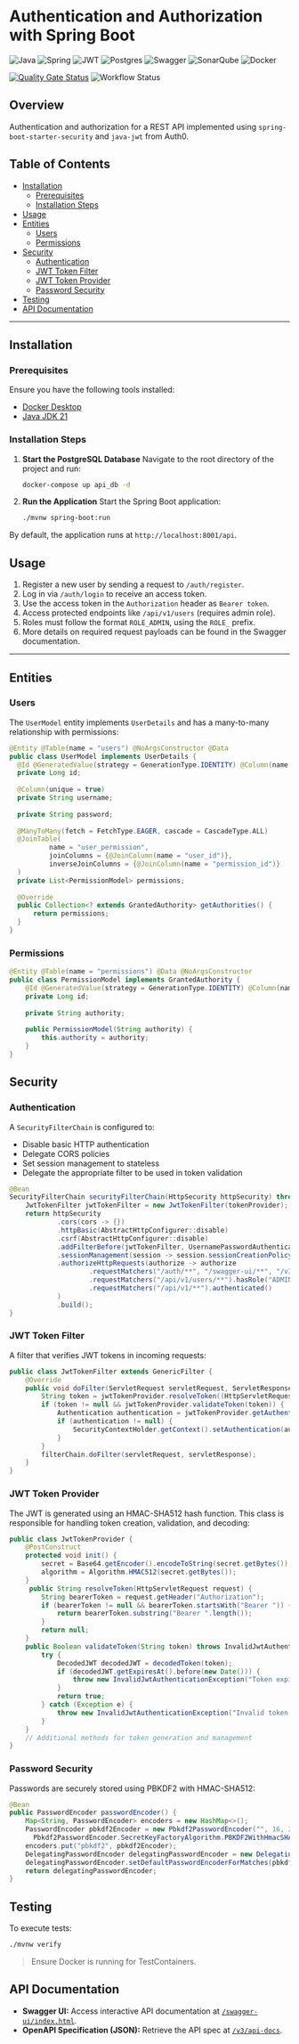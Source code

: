 # Authentication and Authorization with Spring Boot

![Java](https://img.shields.io/badge/Java-%23F89820.svg?style=for-the-badge&logo=openjdk&logoColor=white) 
![Spring](https://img.shields.io/badge/Spring-%238BC34A.svg?style=for-the-badge&logo=spring&logoColor=white) 
![JWT](https://img.shields.io/badge/JWT-%237E57C2.svg?style=for-the-badge&logo=JSON%20web%20tokens&logoColor=white) 
![Postgres](https://img.shields.io/badge/PostgreSQL-%234285F4.svg?style=for-the-badge&logo=postgresql&logoColor=white) 
![Swagger](https://img.shields.io/badge/Swagger-%238D6E63.svg?style=for-the-badge&logo=swagger&logoColor=white) 
![SonarQube](https://img.shields.io/badge/SonarQube-%234E9BCD.svg?style=for-the-badge&logo=sonarqube&logoColor=white) 
![Docker](https://img.shields.io/badge/Docker-%232496ED.svg?style=for-the-badge&logo=docker&logoColor=white)


[![Quality Gate Status](https://sonarcloud.io/api/project_badges/measure?project=Joao-Lucas-de-Oliveira-Lima_spring-redis-cache&metric=alert_status)](https://sonarcloud.io/summary/new_code?id=Joao-Lucas-de-Oliveira-Lima_spring-redis-cache) ![Workflow Status](https://github.com/Joao-Lucas-de-Oliveira-Lima/authentication-and-authorization-spring/actions/workflows/main.yaml/badge.svg)

## Overview

Authentication and authorization for a REST API implemented using `spring-boot-starter-security` and `java-jwt` from Auth0.

## Table of Contents

- [Installation](#installation)
  - [Prerequisites](#prerequisites)
  - [Installation Steps](#installation-steps)
- [Usage](#usage)
- [Entities](#entities)
  - [Users](#users)
  - [Permissions](#permissions)
- [Security](#security)
  - [Authentication](#authentication)
  - [JWT Token Filter](#jwt-token-filter)
  - [JWT Token Provider](#jwt-token-provider)
  - [Password Security](#password-security)
- [Testing](#testing)
- [API Documentation](#api-documentation)

---

## Installation

### Prerequisites

Ensure you have the following tools installed:

- [Docker Desktop](https://www.docker.com/products/docker-desktop/)
- [Java JDK 21](https://www.oracle.com/java/technologies/downloads/#java21)

### Installation Steps

1. **Start the PostgreSQL Database**
   Navigate to the root directory of the project and run:

   ```bash
   docker-compose up api_db -d
   ```

2. **Run the Application**
   Start the Spring Boot application:

   ```bash
   ./mvnw spring-boot:run
   ```

By default, the application runs at `http://localhost:8001/api`.

## Usage

1. Register a new user by sending a request to `/auth/register`.
2. Log in via `/auth/login` to receive an access token.
3. Use the access token in the `Authorization` header as `Bearer token`.
4. Access protected endpoints like `/api/v1/users` (requires admin role).
5. Roles must follow the format `ROLE_ADMIN`, using the `ROLE_` prefix.
6. More details on required request payloads can be found in the Swagger documentation.

---

## Entities

### Users

The `UserModel` entity implements `UserDetails` and has a many-to-many relationship with permissions:

```java
@Entity @Table(name = "users") @NoArgsConstructor @Data
public class UserModel implements UserDetails {
  @Id @GeneratedValue(strategy = GenerationType.IDENTITY) @Column(name = "user_id")
  private Long id;
  
  @Column(unique = true)
  private String username;
  
  private String password;
  
  @ManyToMany(fetch = FetchType.EAGER, cascade = CascadeType.ALL)
  @JoinTable(
          name = "user_permission",
          joinColumns = {@JoinColumn(name = "user_id")},
          inverseJoinColumns = {@JoinColumn(name = "permission_id")}
  )
  private List<PermissionModel> permissions;
  
  @Override
  public Collection<? extends GrantedAuthority> getAuthorities() {
      return permissions;
  }
}
```

### Permissions

```java
@Entity @Table(name = "permissions") @Data @NoArgsConstructor
public class PermissionModel implements GrantedAuthority {
    @Id @GeneratedValue(strategy = GenerationType.IDENTITY) @Column(name = "permission_id")
    private Long id;
    
    private String authority;
    
    public PermissionModel(String authority) {
        this.authority = authority;
    }
}
```

## Security

### Authentication

A `SecurityFilterChain` is configured to:
- Disable basic HTTP authentication
- Delegate CORS policies
- Set session management to stateless
- Delegate the appropriate filter to be used in token validation

```java
@Bean
SecurityFilterChain securityFilterChain(HttpSecurity httpSecurity) throws Exception {
    JwtTokenFilter jwtTokenFilter = new JwtTokenFilter(tokenProvider);
    return httpSecurity
            .cors(cors -> {})
            .httpBasic(AbstractHttpConfigurer::disable)
            .csrf(AbstractHttpConfigurer::disable)
            .addFilterBefore(jwtTokenFilter, UsernamePasswordAuthenticationFilter.class)
            .sessionManagement(session -> session.sessionCreationPolicy(SessionCreationPolicy.STATELESS))
            .authorizeHttpRequests(authorize -> authorize
                    .requestMatchers("/auth/**", "/swagger-ui/**", "/v3/api-docs/**").permitAll()
                    .requestMatchers("/api/v1/users/**").hasRole("ADMIN")
                    .requestMatchers("/api/v1/**").authenticated()
            )
            .build();
}
```

### JWT Token Filter

A filter that verifies JWT tokens in incoming requests:

```java
public class JwtTokenFilter extends GenericFilter {
    @Override
    public void doFilter(ServletRequest servletRequest, ServletResponse servletResponse, FilterChain filterChain) throws IOException, ServletException {
        String token = jwtTokenProvider.resolveToken((HttpServletRequest) servletRequest);
        if (token != null && jwtTokenProvider.validateToken(token)) {
            Authentication authentication = jwtTokenProvider.getAuthentication(token);
            if (authentication != null) {
                SecurityContextHolder.getContext().setAuthentication(authentication);
            }
        }
        filterChain.doFilter(servletRequest, servletResponse);
    }
}
```

### JWT Token Provider

The JWT is generated using an HMAC-SHA512 hash function. This class is responsible for handling token creation, validation, and decoding:

```java
public class JwtTokenProvider {
    @PostConstruct
    protected void init() {
        secret = Base64.getEncoder().encodeToString(secret.getBytes());
        algorithm = Algorithm.HMAC512(secret.getBytes());
    }
     public String resolveToken(HttpServletRequest request) {
        String bearerToken = request.getHeader("Authorization");
        if (bearerToken != null && bearerToken.startsWith("Bearer ")) {
            return bearerToken.substring("Bearer ".length());
        }
        return null;
    }
    public Boolean validateToken(String token) throws InvalidJwtAuthenticationException {
        try {
            DecodedJWT decodedJWT = decodedToken(token);
            if (decodedJWT.getExpiresAt().before(new Date())) {
                throw new InvalidJwtAuthenticationException("Token expired!");
            }
            return true;
        } catch (Exception e) {
            throw new InvalidJwtAuthenticationException("Invalid token!");
        }
    }
    // Additional methods for token generation and management
}
```

### Password Security

Passwords are securely stored using PBKDF2 with HMAC-SHA512:

```java
@Bean
public PasswordEncoder passwordEncoder() {
    Map<String, PasswordEncoder> encoders = new HashMap<>();
    PasswordEncoder pbkdf2Encoder = new Pbkdf2PasswordEncoder("", 16, 310000, 
      Pbkdf2PasswordEncoder.SecretKeyFactoryAlgorithm.PBKDF2WithHmacSHA512);
    encoders.put("pbkdf2", pbkdf2Encoder);
    DelegatingPasswordEncoder delegatingPasswordEncoder = new DelegatingPasswordEncoder("pbkdf2", encoders);
    delegatingPasswordEncoder.setDefaultPasswordEncoderForMatches(pbkdf2Encoder);
    return delegatingPasswordEncoder;
}
```

## Testing

To execute tests:

```bash
./mvnw verify
```
> Ensure Docker is running for TestContainers.

## API Documentation

- **Swagger UI:** Access interactive API documentation at [`/swagger-ui/index.html`](http://localhost:8080/swagger-ui/index.html).
- **OpenAPI Specification (JSON):** Retrieve the API spec at [`/v3/api-docs`](http://localhost:8080/v3/api-docs).

